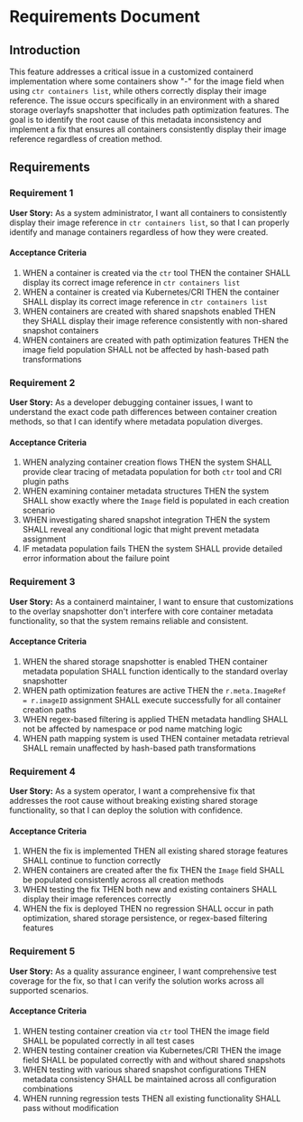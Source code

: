 # Requirements Document

## Introduction

This feature addresses a critical issue in a customized containerd implementation where some containers show "-" for the image field when using `ctr containers list`, while others correctly display their image reference. The issue occurs specifically in an environment with a shared storage overlayfs snapshotter that includes path optimization features. The goal is to identify the root cause of this metadata inconsistency and implement a fix that ensures all containers consistently display their image reference regardless of creation method.

## Requirements

### Requirement 1

**User Story:** As a system administrator, I want all containers to consistently display their image reference in `ctr containers list`, so that I can properly identify and manage containers regardless of how they were created.

#### Acceptance Criteria

1. WHEN a container is created via the `ctr` tool THEN the container SHALL display its correct image reference in `ctr containers list`
2. WHEN a container is created via Kubernetes/CRI THEN the container SHALL display its correct image reference in `ctr containers list`
3. WHEN containers are created with shared snapshots enabled THEN they SHALL display their image reference consistently with non-shared snapshot containers
4. WHEN containers are created with path optimization features THEN the image field population SHALL not be affected by hash-based path transformations

### Requirement 2

**User Story:** As a developer debugging container issues, I want to understand the exact code path differences between container creation methods, so that I can identify where metadata population diverges.

#### Acceptance Criteria

1. WHEN analyzing container creation flows THEN the system SHALL provide clear tracing of metadata population for both `ctr` tool and CRI plugin paths
2. WHEN examining container metadata structures THEN the system SHALL show exactly where the `Image` field is populated in each creation scenario
3. WHEN investigating shared snapshot integration THEN the system SHALL reveal any conditional logic that might prevent metadata assignment
4. IF metadata population fails THEN the system SHALL provide detailed error information about the failure point

### Requirement 3

**User Story:** As a containerd maintainer, I want to ensure that customizations to the overlay snapshotter don't interfere with core container metadata functionality, so that the system remains reliable and consistent.

#### Acceptance Criteria

1. WHEN the shared storage snapshotter is enabled THEN container metadata population SHALL function identically to the standard overlay snapshotter
2. WHEN path optimization features are active THEN the `r.meta.ImageRef = r.imageID` assignment SHALL execute successfully for all container creation paths
3. WHEN regex-based filtering is applied THEN metadata handling SHALL not be affected by namespace or pod name matching logic
4. WHEN path mapping system is used THEN container metadata retrieval SHALL remain unaffected by hash-based path transformations

### Requirement 4

**User Story:** As a system operator, I want a comprehensive fix that addresses the root cause without breaking existing shared storage functionality, so that I can deploy the solution with confidence.

#### Acceptance Criteria

1. WHEN the fix is implemented THEN all existing shared storage features SHALL continue to function correctly
2. WHEN containers are created after the fix THEN the `Image` field SHALL be populated consistently across all creation methods
3. WHEN testing the fix THEN both new and existing containers SHALL display their image references correctly
4. WHEN the fix is deployed THEN no regression SHALL occur in path optimization, shared storage persistence, or regex-based filtering features

### Requirement 5

**User Story:** As a quality assurance engineer, I want comprehensive test coverage for the fix, so that I can verify the solution works across all supported scenarios.

#### Acceptance Criteria

1. WHEN testing container creation via `ctr` tool THEN the image field SHALL be populated correctly in all test cases
2. WHEN testing container creation via Kubernetes/CRI THEN the image field SHALL be populated correctly with and without shared snapshots
3. WHEN testing with various shared snapshot configurations THEN metadata consistency SHALL be maintained across all configuration combinations
4. WHEN running regression tests THEN all existing functionality SHALL pass without modification